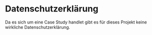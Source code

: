 # Datenschutzerklärung

Da es sich um eine Case Study handlet gibt es für dieses Projekt keine wirkliche Datenschutzerklärung.
